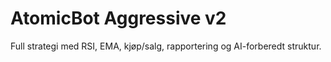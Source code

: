# AtomicBot Aggressive v2

Full strategi med RSI, EMA, kjøp/salg, rapportering og AI-forberedt struktur.
